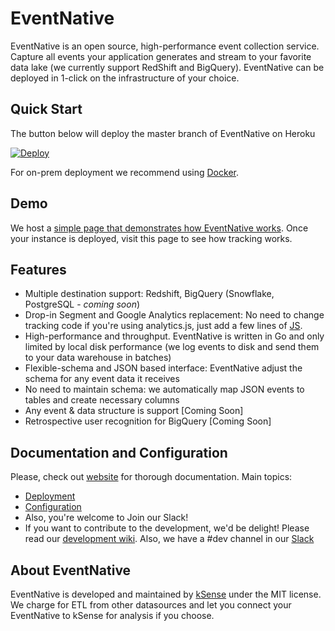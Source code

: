 # EventNative

EventNative is an open source, high-performance event collection service. Capture all events your application generates and stream to your favorite data lake (we currently support RedShift and BigQuery). EventNative can be deployed in 1-click on the infrastructure of your choice.

## Quick Start
The button below will deploy the master branch of EventNative on Heroku

[![Deploy](https://www.herokucdn.com/deploy/button.svg)](https://heroku.com/deploy?template=https://github.com/ksensehq/eventnative)

For on-prem deployment we recommend using [Docker](https://eventnative-docs.ksense.io/deployment#deploy-with-docker).

## Demo

We host a [simple page that demonstrates how EventNative works](https://track-demo.ksense.co/). Once your instance is deployed, visit this page to see how tracking works.

## Features

 * Multiple destination support: Redshift, BigQuery (Snowflake, PostgreSQL - *coming soon*)
 * Drop-in Segment and Google Analytics replacement: No need to change tracking code if you're using analytics.js, just add a few lines of [JS](https://app.gitbook.com/@eventnative/s/eventnative/javascript-integration).
 * High-performance and throughput. EventNative is written in Go and only limited by local disk performance (we log events to  disk and send them to your data warehouse in batches)
 * Flexible-schema and JSON based interface: EventNative adjust the schema for any event data it receives
 * No need to maintain schema: we automatically map JSON events to tables and create necessary columns
 * Any event & data structure is support [Coming Soon]
 * Retrospective user recognition for BigQuery [Coming Soon]

## Documentation and Configuration

Please, check out [website](https://eventnative-docs.ksense.io) for thorough documentation. Main topics:
 * [Deployment](https://eventnative-docs.ksense.io/deployment)
 * [Configuration](https://eventnative-docs.ksense.io/configuration)
 * Also, you're welcome to Join our Slack!
 * If you want to contribute to the development, we'd be delight! Please read our [development wiki](https://github.com/ksensehq/eventnative/wiki). Also, we have a #dev channel in our [Slack](https://join.slack.com/t/eventnative/shared_invite/zt-gincgy2s-ZYwXXBjw_GIN1PhVzgaUNA)

## About EventNative

EventNative is developed and maintained by [kSense](https://ksense.io/) under the MIT license. We charge for ETL from other datasources and let you connect your EventNative to kSense for analysis if you choose.
